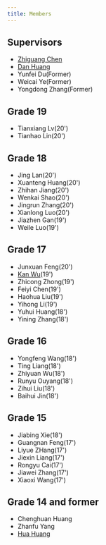 ```yaml
---
title: Members
---
```


## Supervisors

- [Zhiguang Chen](http://sdcs.sysu.edu.cn/content/5357)
- [Dan Huang](http://sdcs.sysu.edu.cn/content/5266)
- Yunfei Du(Former)
- Weicai Ye(Former)
- Yongdong Zhang(Former)

## Grade 19

- Tianxiang Lv(20')
- Tianhao Lin(20')

## Grade 18

- Jing Lan(20')
- Xuanteng Huang(20')
- Zhihan Jiang(20')
- Wenkai Shao(20')
- Jingrun Zhang(20')
- Xianlong Luo(20')
- Jiazhen Gan(19')
- Weile Luo(19')

## Grade 17

- Junxuan Feng(20')
- [Kan Wu](https://wu-kan.cn)(19')
- Zhicong Zhong(19')
- Feiyi Chen(19')
- Haohua Liu(19')
- Yihong Li(19')
- Yuhui Huang(18')
- Yining Zhang(18')

## Grade 16

- Yongfeng Wang(18')
- Ting Liang(18')
- Zhiyuan Wu(18')
- Runyu Ouyang(18')
- Zihui Liu(18')
- Baihui Jin(18')

## Grade 15

- Jiabing Xie(18')
- Guangnan Feng(17')
- Liyue ZHang(17')
- Jiexin Liang(17')
- Rongyu Cai(17')
- Jiawei Zhang(17')
- Xiaoxi Wang(17')

## Grade 14 and former

- Chenghuan Huang
- Zhanfu Yang
- [Hua Huang](https://enigmahuang.me/)
